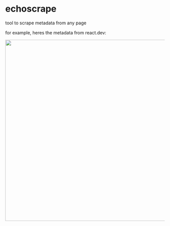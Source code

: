 # echoscrape

tool to scrape metadata from any page

for example, heres the metadata from react.dev:

<img width="572" src="https://github.com/user-attachments/assets/25a8fa08-dc71-4bc3-8d2e-c12d9d84c673" />
